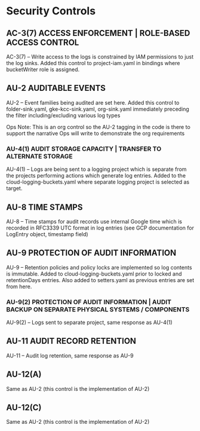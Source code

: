 # Security Controls

## AC-3(7) ACCESS ENFORCEMENT | ROLE-BASED ACCESS CONTROL

AC-3(7) – Write access to the logs is constrained by IAM permissions to just the log sinks.
Added this control to project-iam.yaml in bindings where bucketWriter role is assigned.

## AU-2 AUDITABLE EVENTS

AU-2 – Event families being audited are set here. Added this control to folder-sink.yaml,
gke-kcc-sink.yaml, org-sink.yaml immediately preceding the filter including/excluding
various log types

Ops Note: This is an org control so the AU-2 tagging in the code is there to support the
narrative Ops will write to demonstrate the org requirements

### AU-4(1) AUDIT STORAGE CAPACITY | TRANSFER TO ALTERNATE STORAGE

AU-4(1) – Logs are being sent to a logging project which is separate from the projects
performing actions which generate log entries. Added to the cloud-logging-buckets.yaml
where separate logging project is selected as target.

## AU-8 TIME STAMPS

AU-8 – Time stamps for audit records use internal Google time which is recorded in
RFC3339 UTC format in log entries (see GCP documentation for LogEntry object, timestamp field)

## AU-9 PROTECTION OF AUDIT INFORMATION

AU-9 – Retention policies and policy locks are implemented so log contents is immutable. Added to
cloud-logging-buckets.yaml prior to locked and retentionDays entries. Also added to setters.yaml
as previous entries are set from here.

### AU-9(2) PROTECTION OF AUDIT INFORMATION | AUDIT BACKUP ON SEPARATE PHYSICAL SYSTEMS / COMPONENTS

AU-9(2) – Logs sent to separate project, same response as AU-4(1)

## AU-11 AUDIT RECORD RETENTION

AU-11 – Audit log retention, same response as AU-9

## AU-12(A)

Same as AU-2 (this control is the implementation of AU-2)

## AU-12(C)

Same as AU-2 (this control is the implementation of AU-2)
